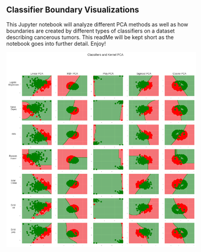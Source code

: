 ## Classifier Boundary Visualizations

This Jupyter notebook will analyze different PCA methods as well as how boundaries are created by different types of classifiers on a dataset describing cancerous tumors. This readMe will be kept short as the notebook goes into further detail. Enjoy!

![](https://github.com/jsultan/Project-Portfolio/blob/master/Visualizing%20Classifier%20Boundaries%20using%20Kernal%20PCA/KernelPCA.png)
